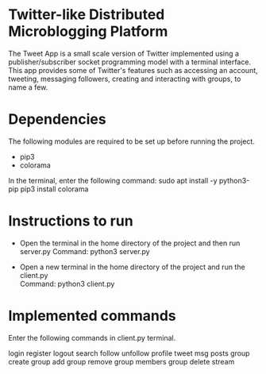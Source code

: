 # Twitter-like Distributed Microblogging Platform

The Tweet App is a small scale version of Twitter implemented using a publisher/subscriber socket programming model with a terminal interface. 
This app provides some of Twitter's features such as accessing an account, tweeting, messaging followers, creating and interacting with groups, to name a few.

# Dependencies

The following modules are required to be set up before running the project.

- pip3
- colorama
  
In the terminal, enter the following command: 
sudo apt install -y python3-pip
pip3 install colorama

# Instructions to run

- Open the terminal in the home directory of the project and then run server.py
   Command: python3 server.py
   
- Open a new terminal in the home directory of the project and run the client.py  
   Command: python3 client.py

# Implemented commands

Enter the following commands in client.py terminal.

login <username>
register <username>
logout
search <username>
follow <username>
unfollow <username>
profile <username>
tweet <your tweet text>
msg <username> <your message text>
posts
group create <groupname>
group add <groupname> <username>
group remove <groupname> <username>
group members <groupname>
group delete <groupname>
stream <groupname> <your message text>
